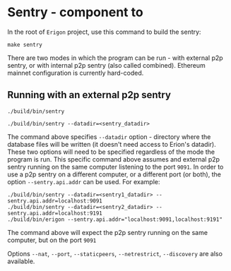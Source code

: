 # Sentry - component to

In the root of `Erigon` project, use this command to build the sentry:

```
make sentry
```

There are two modes in which the program can be run - with external p2p sentry, or with internal p2p sentry (also called
combined). Ethereum mainnet configuration is currently hard-coded.

## Running with an external p2p sentry

```
./build/bin/sentry
```

```
./build/bin/sentry --datadir=<sentry_datadir>
```

The command above specifies `--datadir` option - directory where the database files will be written (it doesn't need access to Erion's datadir). These two options
will need to be specified regardless of the mode the program is run. This specific command above assumes and external
p2p sentry running on the same computer listening to the port `9091`. In order to use a p2p sentry on a different
computer, or a different port (or both), the option `--sentry.api.addr` can be used. For example:

```
./build/bin/sentry --datadir=<sentry1_datadir> --sentry.api.addr=localhost:9091
./build/bin/sentry --datadir=<sentry2_datadir> --sentry.api.addr=localhost:9191
./build/bin/erigon --sentry.api.addr="localhost:9091,localhost:9191"
```

The command above will expect the p2p sentry running on the same computer, but on the port `9091`

Options `--nat`, `--port`, `--staticpeers`, `--netrestrict`, `--discovery` are also available.
